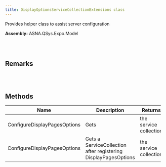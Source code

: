 ```yaml
---
title: DisplayOptionsServiceCollectionExtensions class
---
```


Provides helper class to assist server configuration

**Assembly:** ASNA.QSys.Expo.Model

<br>
<br>

## Remarks

<br>
<br>

## Methods

| Name | Description | Returns
| --- | --- | ---
| ConfigureDisplayPagesOptions | Gets | the service collection
| ConfigureDisplayPagesOptions | Gets a ServiceCollection after registering DisplayPagesOptions | the service collection

<br>
<br>

